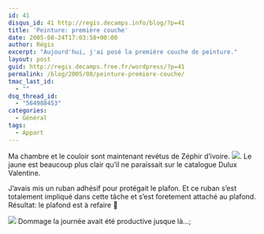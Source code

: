 ```yaml
---
id: 41
disqus_id: 41 http://regis.decamps.info/blog/?p=41
title: 'Peinture: première couche'
date: 2005-08-24T17:03:58+00:00
author: Régis
excerpt: "Aujourd'hui, j'ai posé la première couche de peinture."
layout: post
guid: http://regis.decamps.free.fr/wordpress/?p=41
permalink: /blog/2005/08/peinture-premiere-couche/
tmac_last_id:
  - ""
dsq_thread_id:
  - "564988453"
categories:
  - Général
tags:
  - Appart
---
```

Ma chambre et le couloir sont maintenant revétus de Zéphir d’ivoire. <a href="http://www.yourupload.com/" target="_blank"><img src="http://www.yourupload.com/uploads/df718-peinture.jpg" /></a>. Le jaune est beaucoup plus clair qu’il ne paraissait sur le catalogue Dulux Valentine.

J’avais mis un ruban adhésif pour protégait le plafon. Et ce ruban s’est totalement impliqué dans cette tâche et s’est foretement attaché au plafond. Résultat: le plafond est à refaire 🙁
  
<a href="http://www.yourupload.com/" target="_blank"><img src="http://www.yourupload.com/uploads/826f9-plafond.jpg" /></a> Dommage la journée avait été productive jusque là…;
